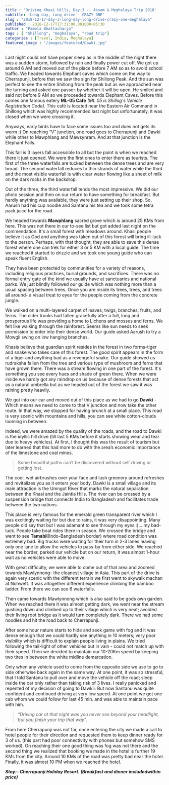 ```yaml
---
title : 'Driving Khasi Hills, Day-3 -- Assam & Meghalaya Trip 2018'
subtitle: 'Long day, Long drive - CRAZY ONE'
slug : "2018-12-17-day-3-long-day-long-drive-crazy-one-meghalaya"
published : 2018-12-17T17:31:00.001000+05:30
author : "Pamela Bhattacharya"
tags : [ "Shillong", "meghalaya", "road trip"]
categories : [Travel, India, Meghalaya]
featured_image : "/images/featured/Dawki.jpg"
---
```

Last night could not have proper sleep as in the middle of the night there was a sudden storm, followed by rain and finally power cut off. We got up around 6 AM and moved out of the place before 7 AM so as to avoid school traffic. We headed towards Elephant caves which come on the way to Cherrapunji, before that we saw the sign for Shillong Peak. And the sun was perfect to see the entire Shillong from the peak but as we approached near the turning and asked one passer-by whether it will be open. He smiled and said not before 9 AM so we proceeded towards Elephant Caves. Before this comes one famous eatery **ML-05 Cafe** *(ML 05 is Shillog's Vehicle Registration Code)*. This café is located near the Eastern Air Command in Shillong which was highly recommended last night but unfortunately, it was closed when we were crossing it.

Anyways, early birds have to face some issues too and does not gets its worm ;) On reaching “V” junction, one road goes to Cherrapunji and Dawki while other to Mawphlang and Mawsynram. And at that junction is the Elephant Falls.

This fall is 3 layers fall accessible to all but the point is when we reached there it just opened. We were the first ones to enter there as tourists. The first of the three waterfalls are tucked between the dense trees and are very broad. The second waterfall reduces to thin strands of water while the third and the most visible waterfall is with clear water flowing like a sheet of milk on the dark rocks in the backdrop.

Out of the three, the third waterfall tends the most impressive. We did our photo session and then on our return to have something for breakfast. But hardly anything was available, they were just setting up their shop. So, Aarush had his cup noodle and Santanu his tea and we took some tetra pack juice for the road.

We headed towards **Mawphlang** sacred grove which is around 25 KMs from here. This was not there in our to-see list but got added last night on the commendation. It's a small forest with meadows around. Khasi people believe it as God and anything was taken out of this forest will bring ill-luck to the person. Perhaps, with that thought, they are able to save this dense forest where one can trek for either 3 or 5 KM with a local guide. The time we reached it started to drizzle and we took one young guide who can speak fluent English.

They have been protected by communities for a variety of reasons, including religious practices, burial grounds, and sacrifices. There was no formal entry gate of the kind we usually have at sanctuaries and national parks. We just blindly followed our guide which was nothing more than a usual spacing between trees. Once you are inside its trees, trees, and trees all around- a visual treat to eyes for the people coming from the concrete jungle.

We walked on a multi-layered carpet of leaves, twigs, branches, fruits, and ferns. The older trunks had fallen gracefully after a full, long and prosperous life was providing a home to Lichens and mosses and ferns. We felt like walking through the rainforest. Seems like sun needs to seek permission to enter into their dense world. Our guide asked Aarush to try a Mowgli swing on low hanging branches.

Khasis believe that guardian spirit resides in the forest in two forms-tiger and snake who takes care of this forest. The good spirit appears in the form of a tiger and anything bad as a revengeful snake. Our guide showed us rudraksha fallen from the tree and various type of mushroom and ferns that have grown there. There was a stream flowing in one part of the forest. It's something you see every hues and shade of green there. When we were inside we hardly got any raindrop on us because of dense forests that act as a natural umbrella but as we headed out of the forest we saw it was raining pretty heavily.

We got into our car and moved out of this place as we had to go **Dawki** - Which means we need to come to that V junction and now take the other route. In that way, we stopped for having brunch at a small place. This road is very scenic with mountains and hills, you can see white cotton-clouds looming in between. 

Indeed, we were amazed by the quality of the roads, and the road to Dawki is the idyllic hill drive (till last 5 KMs before it starts showing wear and tear due to heavy vehicles). At first, I thought this was the result of tourism but later learned that this had more to do with the area’s economic importance of the limestone and coal mines. 

> Some beautiful paths can’t be discovered without self driving or  getting lost.

The cool, wet airbrushes over your face and lush greenery around refreshes and revitalizes you as it enters your body. Dawki is a small village and its main attraction is the Umngot River that marks the natural separation between the Khasi and the Jaintia Hills. The river can be crossed by a suspension bridge that connects India to Bangladesh and facilitates trade between the two nations. 

This place is very famous for the emerald green transparent river which I was excitingly waiting for but due to rains, it was very disappointing. Many people did say that but I was adamant to see through my eyes :)....my bad-luck. People take boat rides there in season. We crossed the bridge and went to see **Tamabil**(Indo-Bangladesh border) where road condition was extremely bad. Big trucks were waiting for their turn in 2-3 lanes leaving only one lane to allow the vehicles to pass-by from either side. We reached near the border, parked our vehicle but on our return, it was almost 1-hour wait as no vehicles were able to move.

With great difficulty, we were able to come out of that area and zoomed towards Mawlynnong- the cleanest village in Asia. This part of the drive is again very scenic with the different terrain we first went to skywalk machan at Nohwett. It was altogether different experience climbing the bamboo ladder. From there we can see 6 waterfalls.

Then came towards Mawlynnong which is also said to be gods own garden. When we reached there it was almost getting dark, we went near the stream gushing down and climbed up to their village which is very neat; avoided their living root bridge as it would turn completely dark. There we had some noodles and hit the road back to Cherrapunji.

After some hour nature starts to hide and seek game with fog and it was dense enough that we could hardly see anything in 10 meters; very poor visibility which is difficult to explain people living in plains. We tried following the tail-light of other vehicles but in vain - could not match up with their speed. Then we decided to maintain our 10-20Km speed by keeping two tires in between the white midline demarcation. 

Only when any vehicle used to come from the opposite side we use to go to side otherwise back again in the same way. At one point, it was so stressful, that I told Santanu to pull over and move the vehicle off the road; sleep inside the car only rather than taking risk of 3 lives. I really panicked and repented of my decision of going to Dawkii. But now Santanu was quite confident and continued driving at very low speed. At one point we got one cab whom we could follow for last 45 min. and was able to maintain pace with him. 

> “*Driving car at that night was you never see beyond your headlight, but you finish your trip that way*”.

From here Cherrapunji was not far, once entering the city we made a call to hotel people for their direction and requested them to keep dinner ready for 3 of us. (this part had poor connectivity with phones but somehow SMS worked). On reaching their one good thing was fog was not there and the second thing we realized that booking we made in the hotel is further 19 KMs from the city. Around 10 KMs of the road was pretty bad near the hotel. Finally, it was almost 10 PM when we reached the hotel. 

***Stay:- Cherrapunji Holiday Resort. (Breakfast and dinner includedwithin price)***
